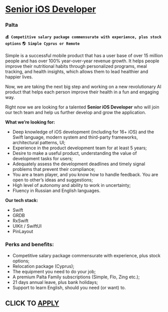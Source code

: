 # [Senior iOS Developer](https://www.remotewlb.com/apply/senior-ios-developer-121832)  
### Palta  
#### `💰 Competitive salary package commensurate with experience, plus stock options` `🌎 Simple Cyprus or Remote`  

Simple is a successful mobile product that has a user base of over 15 million people and has over 100% year-over-year revenue growth. It helps people improve their nutritional habits through personalized programs, meal tracking, and health insights, which allows them to lead healthier and happier lives.

Now, we are taking the next big step and working on a new revolutionary AI product that helps each person improve their health in a fun and engaging way.

Right now we are looking for a talented **Senior iOS Developer** who will join our tech team and help us further develop and grow the application.

**What we’re looking for:**

  * Deep knowledge of iOS development (including for 16+ iOS) and the Swift language, modern system and third-party frameworks, architectural patterns, UI;
  * Experience in the product development team for at least 5 years;
  * Desire to make a useful product, understanding the value of development tasks for users;
  * Adequately assess the development deadlines and timely signal problems that prevent their compliance;
  * You are a team player, and you know how to handle feedback. You are open to other’s ideas and suggestions;
  * High level of autonomy and ability to work in uncertainty;
  * Fluency in Russian and English languages.

**Our tech stack:**

  * Swift
  * GRDB
  * RxSwift
  * UIKit / SwiftUI 
  * PinLayout

### **Perks and benefits:**

  * Competitive salary package commensurate with experience, plus stock options;
  * Relocation package (Cyprus);
  * The equipment you need to do your job;
  * A premium Palta Family subscriptions (Simple, Flo, Zing etc.);
  * 21 days annual leave, plus bank holidays;
  * Support to learn English, should you need (or want) to.

  
## CLICK TO [APPLY](https://www.remotewlb.com/apply/senior-ios-developer-121832)

